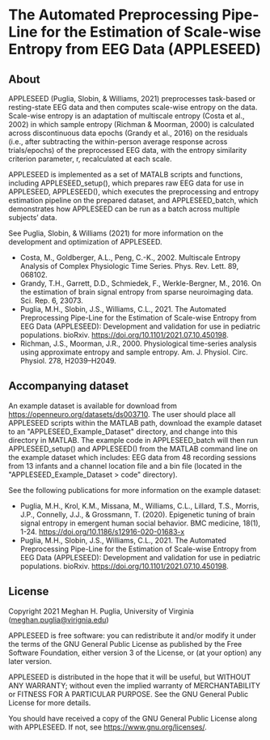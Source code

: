 # The Automated Preprocessing Pipe-Line for the Estimation of Scale-wise Entropy from EEG Data (APPLESEED)


## About
APPLESEED (Puglia, Slobin, & Williams, 2021) preprocesses task-based or resting-state EEG data and then computes scale-wise entropy on the data. Scale-wise entropy is an adaptation of multiscale entropy (Costa et al., 2002) in which sample entropy (Richman & Moorman, 2000) is calculated across discontinuous data epochs (Grandy et al., 2016) on the residuals (i.e., after subtracting the within-person average response across trials/epochs) of the preprocessed EEG data, with the entropy similarity criterion parameter, r, recalculated at each scale. 

APPLESEED is implemented as a set of MATALB scripts and functions, including APPLESEED_setup(), which prepares raw EEG data for use in APPLESEED, APPLESEED(), which executes the preprocessing and entropy estimation pipeline on the prepared dataset, and APPLESEED_batch, which demonstrates how APPLESEED can be run as a batch across multiple subjects’ data.

See Puglia, Slobin, & Williams (2021) for more information on the development and optimization of APPLESEED.

* Costa, M., Goldberger, A.L., Peng, C.-K., 2002. Multiscale Entropy Analysis of Complex Physiologic Time Series. Phys. Rev. Lett. 89, 068102. 
* Grandy, T.H., Garrett, D.D., Schmiedek, F., Werkle-Bergner, M., 2016. On the estimation of brain signal entropy from sparse neuroimaging data. Sci. Rep. 6, 23073. 
* Puglia, M.H., Slobin, J.S., Williams, C.L., 2021. The Automated Preprocessing Pipe-Line for the Estimation of Scale-wise Entropy from EEG Data (APPLESEED): Development and validation for use in pediatric populations. bioRxiv. https://doi.org/10.1101/2021.07.10.450198.
* Richman, J.S., Moorman, J.R., 2000. Physiological time-series analysis using approximate entropy and sample entropy. Am. J. Physiol. Circ. Physiol. 278, H2039–H2049. 


## Accompanying dataset
An example dataset is available for download from https://openneuro.org/datasets/ds003710. The user should place all APPLESEED scripts within the MATLAB path, download the example dataset to an "APPLESEED_Example_Dataset" directory, and change into this directory in MATLAB. The example code in APPLESEED_batch will then run APPLESEED_setup() and APPLESEED() from the MATLAB command line on the example dataset which includes: EEG data from 48 recording sessions from 13 infants and a channel location file and a bin file (located in the "APPLESEED_Example_Dataset > code" directory). 

See the following publications for more information on the example dataset:

* Puglia, M.H., Krol, K.M., Missana, M., Williams, C.L., Lillard, T.S., Morris, J.P., Connelly, J.J., & Grossmann, T. (2020). Epigenetic tuning of brain signal entropy in emergent human social behavior. BMC medicine, 18(1), 1-24. https://doi.org/10.1186/s12916-020-01683-x
* Puglia, M.H., Slobin, J.S., Williams, C.L., 2021. The Automated Preprocessing Pipe-Line for the Estimation of Scale-wise Entropy from EEG Data (APPLESEED): Development and validation for use in pediatric populations. bioRxiv. https://doi.org/10.1101/2021.07.10.450198.


## License
Copyright 2021 Meghan H. Puglia, University of Virginia (meghan.puglia@virignia.edu)

APPLESEED is free software: you can redistribute it and/or modify it under the terms of the GNU General Public License as published by the Free Software Foundation, either version 3 of the License, or (at your option) any later version.

APPLESEED is distributed in the hope that it will be useful, but WITHOUT ANY WARRANTY; without even the implied warranty of MERCHANTABILITY or FITNESS FOR A PARTICULAR PURPOSE.  See the GNU General Public License for more details.

You should have received a copy of the GNU General Public License along with APPLESEED.  If not, see <https://www.gnu.org/licenses/>.
